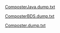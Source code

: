 [ComposterJava.dump.txt](https://github.com/NTT1906/dump/files/12091246/ComposterJava.dump.txt)

[ComposterBDS.dump.txt](https://github.com/NTT1906/dump/files/12091245/ComposterBDS.dump.txt)

[Composter.dump.txt](https://github.com/NTT1906/dump/files/12091243/Composter.dump.txt)
